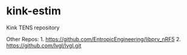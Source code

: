 # kink-estim
Kink TENS repository



Other Repos: 
	1. https://github.com/EntropicEngineering/libprv_nRF5
	2. https://github.com/lvgl/lvgl.git

